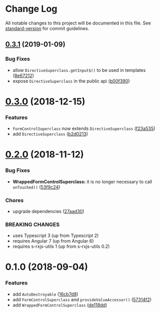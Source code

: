 # Change Log

All notable changes to this project will be documented in this file. See [standard-version](https://github.com/conventional-changelog/standard-version) for commit guidelines.

<a name="0.3.1"></a>

## [0.3.1](https://github.com/simontonsoftware/s-ng-utils/compare/v0.3.0...v0.3.1) (2019-01-09)

### Bug Fixes

- allow `DirectiveSuperclass.getInput$()` to be used in templates ([8e67212](https://github.com/simontonsoftware/s-ng-utils/commit/8e67212))
- expose `DirectiveSuperclass` in the public api ([b00f390](https://github.com/simontonsoftware/s-ng-utils/commit/b00f390))

<a name="0.3.0"></a>

# [0.3.0](https://github.com/simontonsoftware/s-ng-utils/compare/v0.2.0...v0.3.0) (2018-12-15)

### Features

- `FormControlSuperclass` now extends `DirectiveSuperclass` ([f23a535](https://github.com/simontonsoftware/s-ng-utils/commit/f23a535))
- add `DirectiveSuperclass` ([b2d0213](https://github.com/simontonsoftware/s-ng-utils/commit/b2d0213))

<a name="0.2.0"></a>

# [0.2.0](https://github.com/simontonsoftware/s-ng-utils/compare/v0.1.0...v0.2.0) (2018-11-12)

### Bug Fixes

- **WrappedFormControlSuperclass:** it is no longer necessary to call `onTouched()` ([53f9c24](https://github.com/simontonsoftware/s-ng-utils/commit/53f9c24))

### Chores

- upgrade dependencies ([27aad30](https://github.com/simontonsoftware/s-ng-utils/commit/27aad30))

### BREAKING CHANGES

- uses Typescript 3 (up from Typescript 2)
- requires Angular 7 (up from Angular 6)
- requires s-rxjs-utils 1 (up from s-rxjs-utils 0.2)

<a name="0.1.0"></a>

# 0.1.0 (2018-09-04)

### Features

- add `AutoDestroyable` ([16cb7d8](https://github.com/simontonsoftware/s-ng-utils/commit/16cb7d8))
- add `FormControlSuperclass` and `provideValueAccessor()` ([57314f2](https://github.com/simontonsoftware/s-ng-utils/commit/57314f2))
- add `WrappedFormControlSuperclass` ([de118dd](https://github.com/simontonsoftware/s-ng-utils/commit/de118dd))
